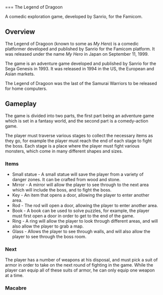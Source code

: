 
===
The Legend of Dragoon

A comedic exploration game, developed by Sanrio, for the Famicom.

## Overview

The Legend of Dragoon (known to some as _My Hero_) is a comedic platformer developed and published by Sanrio for the Famicom platform. It was released under the name _My Hero_ in Japan on September 11, 1999.

The game is an adventure game developed and published by Sanrio for the Sega Genesis in 1993. It was released in 1994 in the US, the European and Asian markets.

The Legend of Dragoon was the last of the Samurai Warriors to be released for home computers.



## Gameplay

The game is divided into two parts, the first part being an adventure game which is set in a fantasy world, and the second part is a comedy-action game.

The player must traverse various stages to collect the necessary items as they go, for example the player must reach the end of each stage to fight the boss. Each stage is a place where the player must fight various monsters, which come in many different shapes and sizes.

### Items

*   Small statue - A small statue will save the player from a variety of danger zones. It can be crafted from wood and stone.
*   Mirror - A mirror will allow the player to see through to the next area which will include the boss, and to fight the boss.
*   Key - An item that opens a door, allowing the player to enter another area.
*   Rod - The rod will open a door, allowing the player to enter another area.
*   Book - A book can be used to solve puzzles, for example, the player must first open a door in order to get to the end of the game.
*   Ring - A ring will allow the player to look through different areas, and will also allow the player to grab a map.
*   Glass - Allows the player to see through walls, and will also allow the player to see through the boss room.

### Next

The player has a number of weapons at his disposal, and must pick a suit of armor in order to take on the next round of fighting in the game. While the player can equip all of these suits of armor, he can only equip one weapon at a time.

### Macabre


